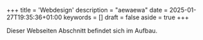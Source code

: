 +++
title = 'Webdesign'
description = "aewaewa"
date = 2025-01-27T19:35:36+01:00
keywords = []
draft = false
aside = true
+++

Dieser Webseiten Abschnitt befindet sich im Aufbau.